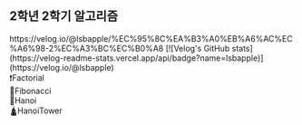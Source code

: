 <h2>2학년 2학기 알고리즘</h2>
</hr>
https://velog.io/@lsbapple/%EC%95%8C%EA%B3%A0%EB%A6%AC%EC%A6%98-2%EC%A3%BC%EC%B0%A8
[![Velog's GitHub stats](https://velog-readme-stats.vercel.app/api/badge?name=lsbapple)](https://velog.io/@lsbapple)

<detail>
  <summary>
    ❗Factorial
  </summary>
  
</detail>
<detail>
  <summary>
    🐌Fibonacci
  </summary>
</detail>

<detail>
  <summary>
    🎢Hanoi
  </summary>
</detail>

<detail>
  <summary>
    🛕HanoiTower
  </summary>
</detail>
